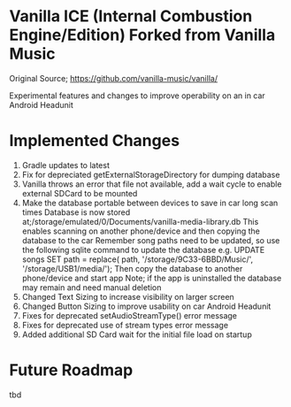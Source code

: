 Vanilla ICE (Internal Combustion Engine/Edition)
Forked from Vanilla Music
=======================================
Original Source;
https://github.com/vanilla-music/vanilla/

Experimental features and changes to improve operability on an in car Android Headunit

Implemented Changes
===================
1) Gradle updates to latest
2) Fix for depreciated getExternalStorageDirectory for dumping database
3) Vanilla throws an error that file not available, add a wait cycle to enable external SDCard to be mounted
4) Make the database portable between devices to save in car long scan times
   Database is now stored at;/storage/emulated/0/Documents/vanilla-media-library.db
   This enables scanning on another phone/device and then copying the database to the car
   Remember song paths need to be updated, so use the following sqlite command to update the database e.g.
   UPDATE songs SET path = replace( path, '/storage/9C33-6BBD/Music/', '/storage/USB1/media/');
   Then copy the database to another phone/device and start app
   Note; if the app is uninstalled the database may remain and need manual deletion
5) Changed Text Sizing to increase visibility on larger screen
6) Changed Button Sizing to improve usability on car Android Headunit
7) Fixes for deprecated setAudioStreamType() error message
8) Fixes for deprecated use of stream types error message
9) Added additional SD Card wait for the initial file load on startup

Future Roadmap
==============
tbd
